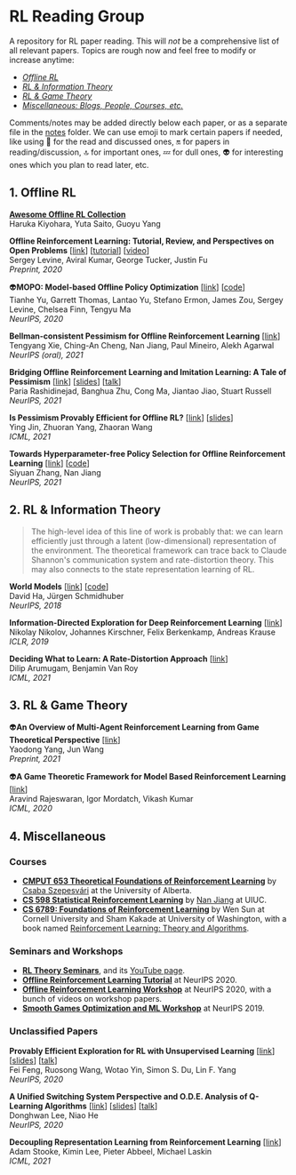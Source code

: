 # RL Reading Group
A repository for RL paper reading. This will *not* be a comprehensive list of all relevant papers. Topics are rough now and feel free to modify or increase anytime:
<!-- - *[General RL Theory](#1-rl-theory)* -->
- *[Offline RL](#1-offline-rl)*
- *[RL & Information Theory](#2-rl--information-theory)*
- *[RL & Game Theory](#3-rl--game-theory)*
- *[Miscellaneous: Blogs, People, Courses, etc.](#4-miscellaneous)*

Comments/notes may be added directly below each paper, or as a separate file in the [notes]() folder. We can use emoji to mark certain papers if needed, like using 🔘 for the read and discussed ones, 🔛 for papers in reading/discussion, 🔝 for important ones, 💤 for dull ones, 👽 for interesting ones which you plan to read later, etc.

<!-- ## 1. General RL Theory -->

## 1. Offline RL
**[Awesome Offline RL Collection](https://github.com/hanjuku-kaso/awesome-offline-rl)**\
Haruka Kiyohara, Yuta Saito, Guoyu Yang
<!-- <br> -->

**Offline Reinforcement Learning: Tutorial, Review, and Perspectives on Open Problems** [[link](https://arxiv.org/abs/2005.01643)] [[tutorial](https://sites.google.com/view/offlinerltutorial-neurips2020/home)] [[video](https://slideslive.com/38935785)] \
Sergey Levine, Aviral Kumar, George Tucker, Justin Fu\
*Preprint, 2020*
<!-- <br> -->

👽**MOPO: Model-based Offline Policy Optimization** [[link](https://arxiv.org/abs/2005.13239)] [[code](https://github.com/tianheyu927/mopo)] \
Tianhe Yu, Garrett Thomas, Lantao Yu, Stefano Ermon, James Zou, Sergey Levine, Chelsea Finn, Tengyu Ma\
*NeurIPS, 2020*
<!-- <br> -->

**Bellman-consistent Pessimism for Offline Reinforcement Learning** [[link](https://arxiv.org/abs/2106.06926)] \
Tengyang Xie, Ching-An Cheng, Nan Jiang, Paul Mineiro, Alekh Agarwal\
*NeurIPS (oral), 2021*
<!-- <br> -->

**Bridging Offline Reinforcement Learning and Imitation Learning: A Tale of Pessimism** [[link](https://arxiv.org/abs/2103.12021)] [[slides](https://drive.google.com/file/d/1cA7AJX19BjNcq6xLjfHWGJnggdVWnbUJ/view?usp=sharing)] [[talk](https://youtu.be/oK0iPImC6KI)] \
Paria Rashidinejad, Banghua Zhu, Cong Ma, Jiantao Jiao, Stuart Russell\
*NeurIPS, 2021*
<!-- <br> -->

**Is Pessimism Provably Efficient for Offline RL?** [[link](https://arxiv.org/abs/2012.15085)] [[slides](https://icml.cc/media/icml-2021/Slides/10409.pdf)]\
Ying Jin, Zhuoran Yang, Zhaoran Wang\
*ICML, 2021*
<!-- <br> -->

**Towards Hyperparameter-free Policy Selection for Offline Reinforcement Learning** [[link](https://arxiv.org/pdf/2110.14000.pdf)] [[code]()] \
Siyuan Zhang, Nan Jiang\
*NeurIPS, 2021*
<!-- <br> -->


<!-- **Offline Reinforcement Learning with Implicit Q-Learning** [[abs](https://arxiv.org/abs/2110.06169)] [[code](https://github.com/ikostrikov/implicit_q_learning)]\
Ilya Kostrikov, Ashvin Nair, Sergey Levine\
*Preprint, 2021*
<br> -->


## 2. RL & Information Theory
> The high-level idea of this line of work is probably that: we can learn efficiently just through a latent (low-dimensional) representation of the environment. The theoretical framework can trace back to Claude Shannon's communication system and rate-distortion theory. This may also connects to the state representation learning of RL.

**World Models** [[link](https://arxiv.org/abs/1803.10122)] [[code](https://github.com/hardmaru/WorldModelsExperiments)] \
David Ha, Jürgen Schmidhuber\
*NeurIPS, 2018*
<!-- <br> -->

**Information-Directed Exploration for Deep Reinforcement Learning** [[link](https://openreview.net/forum?id=Byx83s09Km)] \
Nikolay Nikolov, Johannes Kirschner, Felix Berkenkamp, Andreas Krause\
*ICLR, 2019*
<!-- <br> -->

**Deciding What to Learn: A Rate-Distortion Approach** [[link](https://dilipa.github.io/papers/icml21_blasts.pdf)] \
Dilip Arumugam, Benjamin Van Roy\
*ICML, 2021*
<!-- <br> -->

<!-- **** [[link]()] \
\
*Preprint, 2021*
<br> -->




## 3. RL & Game Theory
👽**An Overview of Multi-Agent Reinforcement Learning from Game Theoretical Perspective** [[link](https://arxiv.org/abs/2011.00583)] \
Yaodong Yang, Jun Wang\
*Preprint, 2021*
<!-- <br> -->

👽**A Game Theoretic Framework for Model Based Reinforcement Learning** [[link](https://arxiv.org/abs/2004.07804)] \
Aravind Rajeswaran, Igor Mordatch, Vikash Kumar\
*ICML, 2020*
<!-- <br> -->

<!-- **** [[link]()] \
\
*Preprint, 2021*
<br> -->


## 4. Miscellaneous
### Courses
- **[CMPUT 653 Theoretical Foundations of Reinforcement Learning](https://rltheory.github.io/)** by [Csaba Szepesvári](https://sites.ualberta.ca/~szepesva/) at the University of Alberta.
- **[CS 598 Statistical Reinforcement Learning](https://nanjiang.cs.illinois.edu/cs598/)** by [Nan Jiang](https://nanjiang.cs.illinois.edu/) at UIUC.
- **[CS 6789: Foundations of Reinforcement Learning](https://wensun.github.io/CS6789_fall_2021.html)** by Wen Sun at Cornell University and Sham Kakade at University of Washington, with a book named [Reinforcement Learning: Theory and Algorithms](https://rltheorybook.github.io/).
### Seminars and Workshops
- **[RL Theory Seminars](https://sites.google.com/view/rltheoryseminars/home)**, and its [YouTube page](https://www.youtube.com/c/RLtheory).
- **[Offline Reinforcement Learning Tutorial](https://sites.google.com/view/offlinerltutorial-neurips2020/home)** at NeurIPS 2020.
- **[Offline Reinforcement Learning Workshop](https://offline-rl-neurips.github.io/papers.html)** at NeurIPS 2020, with a bunch of videos on workshop papers.
- **[Smooth Games Optimization and ML Workshop](https://sgo-workshop.github.io/)** at NeurIPS 2019.

### Unclassified Papers
**Provably Efficient Exploration for RL with Unsupervised Learning** [[link](https://arxiv.org/abs/2003.06898)] [[slides](https://drive.google.com/file/d/1lVLTongo_cK9qfsWwb63lIn06SrYiOY8/view)] [[talk](https://youtu.be/kaQSX7oSyWg)] \
Fei Feng, Ruosong Wang, Wotao Yin, Simon S. Du, Lin F. Yang\
*NeurIPS, 2020*


**A Unified Switching System Perspective and O.D.E. Analysis of Q-Learning Algorithms** [[link](https://arxiv.org/abs/1912.02270)] [[slides](https://arxiv.org/abs/1912.02270)] [[talk](https://youtu.be/3DLndSERBh8)] \
Donghwan Lee, Niao He\
*NeurIPS, 2020*


**Decoupling Representation Learning from Reinforcement Learning** [[link](http://proceedings.mlr.press/v139/stooke21a.html)] \
Adam Stooke, Kimin Lee, Pieter Abbeel, Michael Laskin \
*ICML, 2021*
<!-- <br> -->






<!-- **** [[link]()] \
\
*Preprint, 2021*
<br> -->
